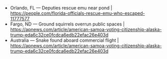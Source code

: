 - Orlando, FL — Deputies rescue emu near pond | https://people.com/florida-officials-rescue-emu-who-escaped-11777577
- Fargo, ND — Ground squirrels overrun public spaces | https://apnews.com/article/american-samoa-voting-citizenship-alaska-trump-eda6c32ce0fcdca6edb22efac26e403d
- Australia — Snake found aboard commercial flight | https://apnews.com/article/american-samoa-voting-citizenship-alaska-trump-eda6c32ce0fcdca6edb22efac26e403d

